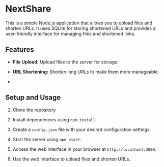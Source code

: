 # NextShare

This is a simple Node.js application that allows you to upload files and shorten URLs. It uses SQLite for storing shortened URLs and provides a user-friendly interface for managing files and shortened links.

## Features

- **File Upload:** Upload files to the server for storage.

- **URL Shortening:** Shorten long URLs to make them more manageable.
- 

## Setup and Usage

1. Clone the repository
   
2. Install dependencies using `npm install`.

3. Create a `config.json` file with your desired configuration settings.

4. Start the server using `npm start`.

5. Access the web interface in your browser at `http://localhost:3000`.

6. Use the web interface to upload files and shorten URLs.
